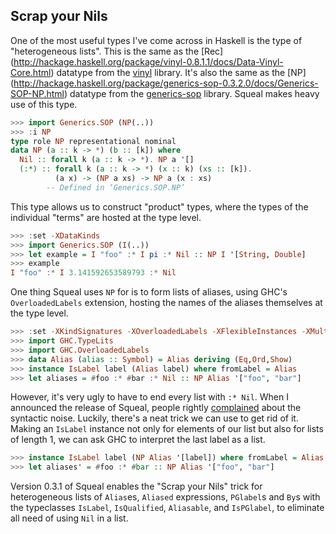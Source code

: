 ## Scrap your Nils

One of the most useful types I've come across in Haskell is the type of
"heterogeneous lists". This is the same as the [Rec]
(http://hackage.haskell.org/package/vinyl-0.8.1.1/docs/Data-Vinyl-Core.html)
datatype from the [vinyl](http://hackage.haskell.org/package/vinyl) library.
It's also the same as the [NP]
(http://hackage.haskell.org/package/generics-sop-0.3.2.0/docs/Generics-SOP-NP.html)
datatype from the [generics-sop](http://hackage.haskell.org/package/generics-sop) library.
Squeal makes heavy use of this type.

```Haskell
>>> import Generics.SOP (NP(..))
>>> :i NP
type role NP representational nominal
data NP (a :: k -> *) (b :: [k]) where
  Nil :: forall k (a :: k -> *). NP a '[]
  (:*) :: forall k (a :: k -> *) (x :: k) (xs :: [k]).
          (a x) -> (NP a xs) -> NP a (x : xs)
        -- Defined in ‘Generics.SOP.NP’
```

This type allows us to construct "product" types, where the types of the individual
"terms" are hosted at the type level.

```Haskell
>>> :set -XDataKinds
>>> import Generics.SOP (I(..))
>>> let example = I "foo" :* I pi :* Nil :: NP I '[String, Double]
>>> example
I "foo" :* I 3.141592653589793 :* Nil
```

One thing Squeal uses `NP` for is to form lists of aliases,
using GHC's `OverloadedLabels` extension, hosting the names
of the aliases themselves at the type level.

```Haskell
>>> :set -XKindSignatures -XOverloadedLabels -XFlexibleInstances -XMultiParamTypeClasses
>>> import GHC.TypeLits
>>> import GHC.OverloadedLabels
>>> data Alias (alias :: Symbol) = Alias deriving (Eq,Ord,Show)
>>> instance IsLabel label (Alias label) where fromLabel = Alias
>>> let aliases = #foo :* #bar :* Nil :: NP Alias '["foo", "bar"]
```

However, it's very ugly to have to end every list with `:* Nil`.
When I announced the release of Squeal, people rightly [complained](https://www.reddit.com/r/haskell/comments/6yr5v6/announcing_squeal_a_deep_embedding_of_sql_in/dmq8vvn)
about the syntactic noise. Luckily, there's a neat trick we can use to get rid of it.
Making an `IsLabel` instance not only for elements of our list
but also for lists of length 1, we can ask GHC to interpret
the last label as a list.

```Haskell
>>> instance IsLabel label (NP Alias '[label]) where fromLabel = Alias :* Nil
>>> let aliases' = #foo :* #bar :: NP Alias '["foo", "bar"]
```

Version 0.3.1 of Squeal enables the "Scrap your Nils" trick for
heterogeneous lists of `Alias`es, `Aliased` expressions, `PGlabel`s and `By`s
with the typeclasses `IsLabel`, `IsQualified`, `Aliasable`, and `IsPGlabel`,
to eliminate all need of using `Nil` in a list.
